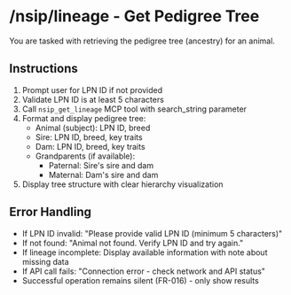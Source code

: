 # /nsip/lineage - Get Pedigree Tree

You are tasked with retrieving the pedigree tree (ancestry) for an animal.

## Instructions

1. Prompt user for LPN ID if not provided
2. Validate LPN ID is at least 5 characters
3. Call `nsip_get_lineage` MCP tool with search_string parameter
4. Format and display pedigree tree:
   - Animal (subject): LPN ID, breed
   - Sire: LPN ID, breed, key traits
   - Dam: LPN ID, breed, key traits
   - Grandparents (if available):
     - Paternal: Sire's sire and dam
     - Maternal: Dam's sire and dam
5. Display tree structure with clear hierarchy visualization

## Error Handling

- If LPN ID invalid: "Please provide valid LPN ID (minimum 5 characters)"
- If not found: "Animal not found. Verify LPN ID and try again."
- If lineage incomplete: Display available information with note about missing data
- If API call fails: "Connection error - check network and API status"
- Successful operation remains silent (FR-016) - only show results
